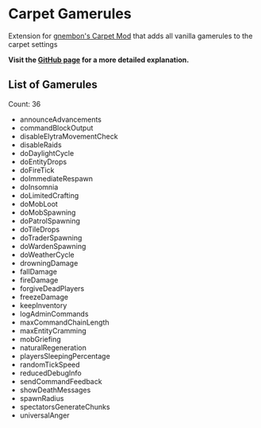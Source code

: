 # Carpet Gamerules

Extension for [gnembon's Carpet Mod](https://github.com/gnembon/fabric-carpet) that adds all vanilla gamerules to the carpet settings

**Visit the [GitHub page](https://github.com/RubixDev/CarpetGamerules) for a more detailed explanation.**

## List of Gamerules
Count: 36
- announceAdvancements
- commandBlockOutput
- disableElytraMovementCheck
- disableRaids
- doDaylightCycle
- doEntityDrops
- doFireTick
- doImmediateRespawn
- doInsomnia
- doLimitedCrafting
- doMobLoot
- doMobSpawning
- doPatrolSpawning
- doTileDrops
- doTraderSpawning
- doWardenSpawning
- doWeatherCycle
- drowningDamage
- fallDamage
- fireDamage
- forgiveDeadPlayers
- freezeDamage
- keepInventory
- logAdminCommands
- maxCommandChainLength
- maxEntityCramming
- mobGriefing
- naturalRegeneration
- playersSleepingPercentage
- randomTickSpeed
- reducedDebugInfo
- sendCommandFeedback
- showDeathMessages
- spawnRadius
- spectatorsGenerateChunks
- universalAnger
